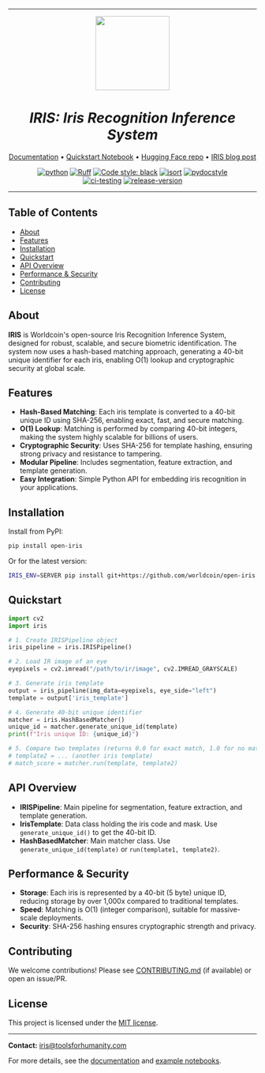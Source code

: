 ______________________________________________________________________
<div align="center">

<p align="center">
  <a href="https://worldcoin.org/"><img src="https://github.com/worldcoin/open-iris/blob/main/docs/source/images/logos/wld.png?raw=true" width=150px></img></a>
</p>

# **_IRIS: Iris Recognition Inference System_**

<a href="https://worldcoin.github.io/open-iris/">Documentation</a> •
<a href="https://colab.research.google.com/github/worldcoin/open-iris/blob/main/colab/GettingStarted.ipynb">Quickstart Notebook</a> •
<a href="https://huggingface.co/Worldcoin/iris-semantic-segmentation/tree/main">Hugging Face repo</a> •
<a href="https://worldcoin.org/blog/engineering/iris-recognition-inference-system">IRIS blog post</a>

[![python](https://img.shields.io/badge/-Python_3.8_%7C_3.9_%7C_3.10-blue?logo=python&logoColor=white)](https://github.com/pre-commit/pre-commit)
[![Ruff](https://img.shields.io/endpoint?url=https://raw.githubusercontent.com/charliermarsh/ruff/main/assets/badge/v2.json)](https://github.com/astral-sh/ruff)
[![Code style: black](https://img.shields.io/badge/code%20style-black-000000.svg)](https://github.com/psf/black)
[![isort](https://img.shields.io/badge/%20imports-isort-%231674b1?style=flat&labelColor=ef8336)](https://pycqa.github.io/isort/)
[![pydocstyle](https://img.shields.io/badge/pydocstyle-enabled-AD4CD3)](http://www.pydocstyle.org/en/stable/) <br />
[![ci-testing](https://github.com/worldcoin/open-iris/actions/workflows/ci-testing.yml/badge.svg?branch=main&event=push)](https://github.com/worldcoin/open-iris/actions/workflows/ci-testing.yml)
[![release-version](https://github.com/worldcoin/open-iris/actions/workflows/check-release-version.yml/badge.svg)](https://github.com/worldcoin/open-iris/actions/workflows/check-release-version.yml)

______________________________________________________________________

</div>

## Table of Contents
- [About](#about)
- [Features](#features)
- [Installation](#installation)
- [Quickstart](#quickstart)
- [API Overview](#api-overview)
- [Performance & Security](#performance--security)
- [Contributing](#contributing)
- [License](#license)

## About

**IRIS** is Worldcoin's open-source Iris Recognition Inference System, designed for robust, scalable, and secure biometric identification. The system now uses a hash-based matching approach, generating a 40-bit unique identifier for each iris, enabling O(1) lookup and cryptographic security at global scale.

## Features
- **Hash-Based Matching**: Each iris template is converted to a 40-bit unique ID using SHA-256, enabling exact, fast, and secure matching.
- **O(1) Lookup**: Matching is performed by comparing 40-bit integers, making the system highly scalable for billions of users.
- **Cryptographic Security**: Uses SHA-256 for template hashing, ensuring strong privacy and resistance to tampering.
- **Modular Pipeline**: Includes segmentation, feature extraction, and template generation.
- **Easy Integration**: Simple Python API for embedding iris recognition in your applications.

## Installation

Install from PyPI:
```bash
pip install open-iris
```
Or for the latest version:
```bash
IRIS_ENV=SERVER pip install git+https://github.com/worldcoin/open-iris.git
```

## Quickstart

```python
import cv2
import iris

# 1. Create IRISPipeline object
iris_pipeline = iris.IRISPipeline()

# 2. Load IR image of an eye
eyepixels = cv2.imread("/path/to/ir/image", cv2.IMREAD_GRAYSCALE)

# 3. Generate iris template
output = iris_pipeline(img_data=eyepixels, eye_side="left")
template = output['iris_template']

# 4. Generate 40-bit unique identifier
matcher = iris.HashBasedMatcher()
unique_id = matcher.generate_unique_id(template)
print(f"Iris unique ID: {unique_id}")

# 5. Compare two templates (returns 0.0 for exact match, 1.0 for no match)
# template2 = ... (another iris template)
# match_score = matcher.run(template, template2)
```

## API Overview

- **IRISPipeline**: Main pipeline for segmentation, feature extraction, and template generation.
- **IrisTemplate**: Data class holding the iris code and mask. Use `generate_unique_id()` to get the 40-bit ID.
- **HashBasedMatcher**: Main matcher class. Use `generate_unique_id(template)` or `run(template1, template2)`.

## Performance & Security
- **Storage**: Each iris is represented by a 40-bit (5 byte) unique ID, reducing storage by over 1,000x compared to traditional templates.
- **Speed**: Matching is O(1) (integer comparison), suitable for massive-scale deployments.
- **Security**: SHA-256 hashing ensures cryptographic strength and privacy.

## Contributing

We welcome contributions! Please see [CONTRIBUTING.md](CONTRIBUTING.md) (if available) or open an issue/PR.

## License

This project is licensed under the [MIT license](LICENSE).

---

**Contact:** [iris@toolsforhumanity.com](mailto:iris@toolsforhumanity.com)

For more details, see the [documentation](https://worldcoin.github.io/open-iris/) and [example notebooks](https://colab.research.google.com/github/worldcoin/open-iris/blob/main/colab/GettingStarted.ipynb).
